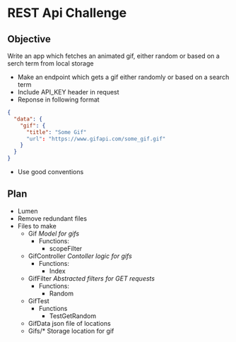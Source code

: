 # REST Api Challenge

## Objective

Write an app which fetches an animated gif, either random or based on a serch term from local storage

* Make an endpoint which gets a gif either randomly or based on a search term 
* Include API_KEY header in request
* Reponse in following format 

```json
{
  "data": {
    "gif": {
      "title": "Some Gif"
      "url": "https://www.gifapi.com/some_gif.gif"
    }
  }
} 
```
* Use good conventions 

## Plan

* Lumen 
* Remove redundant files
* Files to make
    * Gif
      _Model for gifs_
      * Functions:
        * scopeFilter
    * GifController
      _Contoller logic for gifs_
      * Functions:
        * Index
    * GifFilter
      _Abstracted filters for GET requests_
      * Functions:
        * Random
    * GifTest
      * Functions 
        * TestGetRandom
    * GifData
      json file of locations
    * Gifs/*
      Storage location for gif 